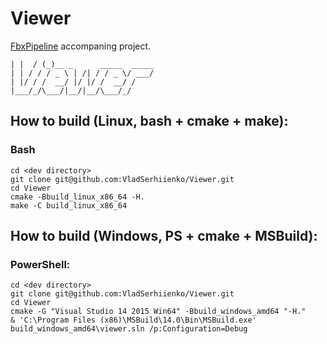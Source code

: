 
# Viewer
[FbxPipeline](https://github.com/VladSerhiienko/FbxPipeline) accompaning project.

``` _    ___                       
| |  / (_)__ _      _____  _____
| | / / / _ \ | /| / / _ \/ ___/
| |/ / /  __/ |/ |/ /  __/ /    
|___/_/\___/|__/|__/\___/_/     
```                                

## How to build (Linux, bash + cmake + make):

### Bash
```
cd <dev directory>
git clone git@github.com:VladSerhiienko/Viewer.git
cd Viewer
cmake -Bbuild_linux_x86_64 -H.
make -C build_linux_x86_64
```

## How to build (Windows, PS + cmake + MSBuild): 

### PowerShell:
```
cd <dev directory>
git clone git@github.com:VladSerhiienko/Viewer.git
cd Viewer
cmake -G "Visual Studio 14 2015 Win64" -Bbuild_windows_amd64 "-H."
& 'C:\Program Files (x86)\MSBuild\14.0\Bin\MSBuild.exe' build_windows_amd64\viewer.sln /p:Configuration=Debug
```
